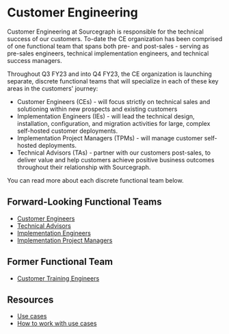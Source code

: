 # Customer Engineering

Customer Engineering at Sourcegraph is responsible for the technical success of our customers. To-date the CE organization has been comprised of one functional team that spans both pre- and post-sales - serving as pre-sales engineers, technical implementation engineers, and technical success managers.

Throughout Q3 FY23 and into Q4 FY23, the CE organization is launching separate, discrete functional teams that will specialize in each of these key areas in the customers' journey:

- Customer Engineers (CEs) - will focus strictly on technical sales and solutioning within new prospects and existing customers
- Implementation Engineers (IEs) - will lead the technical design, installation, configuration, and migration activities for large, complex self-hosted customer deployments.
- Implementation Project Managers (TPMs) - will manage customer self-hosted deployments.
- Technical Advisors (TAs) - partner with our customers post-sales, to deliver value and help customers achieve positive business outcomes throughout their relationship with Sourcegraph.

You can read more about each discrete functional team below.

## Forward-Looking Functional Teams

- [Customer Engineers](ce.md)
- [Technical Advisors](ta/index.md)
- [Implementation Engineers](ie/index.md)
- [Implementation Project Managers](tpm/index.md)

## Former Functional Team

- [Customer Training Engineers](cte/index.md)

## Resources

- [Use cases](../../../strategy-goals/strategy/index.md#use-cases)
- [How to work with use cases](../../../strategy-goals/strategy/working-with-use-cases.md)
